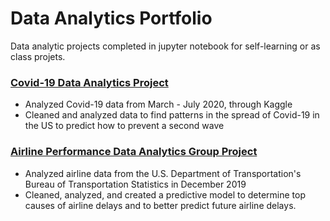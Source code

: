 # Data Analytics Portfolio
Data analytic projects completed in jupyter notebook for self-learning or as class projets.

### [Covid-19 Data Analytics Project](https://github.com/smchi99/Data-Analytics-Portfolio/blob/main/COVID-19%20Data.ipynb)
- Analyzed Covid-19 data from March - July 2020, through Kaggle
- Cleaned and analyzed data to find patterns in the spread of Covid-19 in the US to predict how to prevent a second wave

### [Airline Performance Data Analytics Group Project](https://github.com/smchi99/Data-Analytics-Portfolio/blob/main/Airline_Performance.ipynb)
- Analyzed airline data from the U.S. Department of Transportation's Bureau of Transportation Statistics in December 2019
- Cleaned, analyzed, and created a predictive model to determine top causes of airline delays and to better predict future airline delays.



